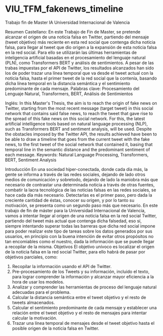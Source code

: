 # VIU_TFM_fakenews_timeline
Trabajo fin de Master IA Universidad Internacional de Valencia

Resumen
Castellano:
En este Trabajo de Fin de Master, se pretende alcanzar el origen de una noticia falsa en Twitter, partiendo del mensaje (tweet objetivo) más reciente en esta red social que contenga dicha noticia falsa, para llegar al tweet que dio origen a la expansión de esta noticia falsa en la red social. Para ello se utilizarán las últimas herramientas de inteligencia artificial basadas en el procesamiento del lenguaje natural (PLN), como Transformers BERT y análisis de sentimientos. 
A pesar de las trabas impuestas por el API de Twitter, los resultados alcanzados han sido los de poder trazar una línea temporal que va desde el tweet actual con la noticia falsa, hasta el primer tweet de la red social que la contenía, basando dicha línea temporal en la distancia semántica y el sentimiento predominante de cada mensaje.
Palabras clave: Procesamiento del Lenguaje Natural, Transformers, BERT, Análisis de Sentimientos

Inglés:
In this Master's Thesis, the aim is to reach the origin of fake news on Twitter, starting from the most recent message (target tweet) in this social network that contains said false news, to reach the tweet that gave rise to the spread of this fake news on this social network. For this, the latest artificial intelligence tools based on natural language processing (NLP), such as Transformers BERT and sentiment analysis, will be used. 
Despite the obstacles imposed by the Twitter API, the results achieved have been to be able to draw a timeline that goes from the current tweet with the fake news, to the first tweet of the social network that contained it, basing that temporal line in the semantic distance and the predominant sentiment of each message. 
Keywords: Natural Language Processing, Transformers, BERT, Sentiment Analysis

Introducción
En una sociedad híper-conectada, donde cada día más, la gente se informa a través de las redes sociales, dejando de lado otros medios de comunicación y sobretodo, dejando de lado la maniobra más que necesario de contrastar una determinada noticia a través de otras fuentes, combatir la lacra tecnológica de las noticias falsas en las redes sociales, se hace cada día más necesario. Detectarlas es el primer paso, pero dada la creciente cantidad de éstas, conocer su origen, y por lo tanto su motivación, se presenta como un segundo paso más que necesario.
En este trabajo de fin de máster para la Universidad Internacional de Valencia, vamos a intentar llegar al origen de una noticia falsa en la red social Twitter, partiendo del tweet más actual que contenga dicha falsedad, eso sí, siempre intentando superar todas las barreras que dicha red social impone para poder realizar este tipo de tareas sobre los datos generados por sus usuarios, en principio con la buena intención de evitar otros propósitos no tan encomiables como el nuestro, dada la información que se puede llegar a recopilar de la misma.
Objetivos
El objetivo unívoco es localizar el origen de la noticia falsa en la red social Twitter, para ello habrá de pasar por  objetivos parciales, como:
1.	Recopilar la información usando el API de Twitter.
2.	Pre-procesamiento de los Tweets y su información, incluido el texto, para lograr comprender la información y alcanzar mayor eficiencia a la hora de usar los modelos.
3.	Analizar y comprender las herramientas de proceso del lenguaje natural adecuadas para el problema.
4.	Calcular la distancia semántica entre el tweet objetivo y el resto de tweets almacenados.
5.	Calcular el sentimiento predominante de cada mensaje y establecer una relación entre el tweet objetivo y el resto de mensajes para intentar calcular la motivación.
6.	Trazar una línea temporal de mensajes desde el tweet objetivo hasta el posible origen de la noticia falsa en Twitter.
